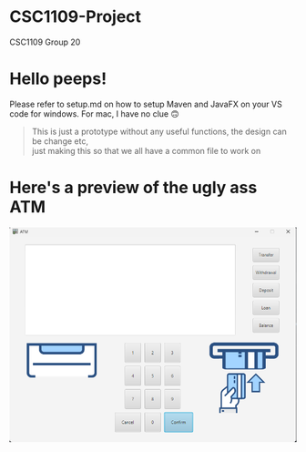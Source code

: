 # CSC1109-Project
CSC1109 Group 20
# Hello peeps!  
Please refer to setup.md on how to setup Maven and JavaFX on your VS code for windows. For mac, I have no clue 🙃
> This is just a prototype without any useful functions, the design can be change etc,  
> just making this so that we all have a common file to work on  
# Here's a preview of the ugly ass ATM  
![ATM_PREVIEW](https://github.com/Kiraow188/CSC1109-Project/blob/Jace-Branch/md_src/atm_preview.png)
